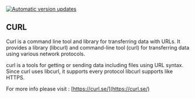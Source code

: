 [![Automatic version updates](https://github.com/zopencommunity/curlport/actions/workflows/bump.yml/badge.svg)](https://github.com/zopencommunity/curlport/actions/workflows/bump.yml)

## CURL

Curl is a command line tool and library
for transferring data with URLs. It provides a library (libcurl) and command-line tool (curl) for transferring data using various network protocols.

curl is a tools for getting or sending data including files using URL syntax. Since curl uses libcurl, it supports every protocol libcurl supports like HTTPS.

For more info please visit : [https://curl.se/](https://curl.se/)
